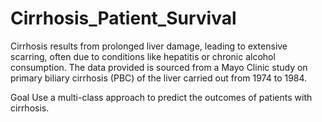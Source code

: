 # Cirrhosis_Patient_Survival
Cirrhosis results from prolonged liver damage, leading to extensive scarring, often due to conditions like hepatitis or chronic alcohol consumption. The data provided is sourced from a Mayo Clinic study on primary biliary cirrhosis (PBC) of the liver carried out from 1974 to 1984. 

Goal
Use a multi-class approach to predict the outcomes of patients with cirrhosis.
